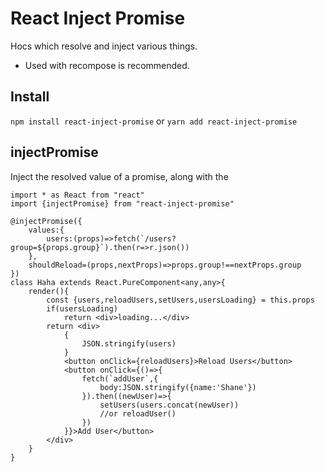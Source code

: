 # React Inject Promise
Hocs which resolve and inject various things.
- Used with recompose is recommended.

## Install
`npm install react-inject-promise` or `yarn add react-inject-promise`

## injectPromise
Inject the resolved value of a promise, along with the 

```tsx
import * as React from "react"
import {injectPromise} from "react-inject-promise"

@injectPromise({
    values:{
        users:(props)=>fetch(`/users?group=${props.group}`).then(r=>r.json())
    },
    shouldReload=(props,nextProps)=>props.group!==nextProps.group
})
class Haha extends React.PureComponent<any,any>{
    render(){
        const {users,reloadUsers,setUsers,usersLoading} = this.props
        if(usersLoading)
            return <div>loading...</div>
        return <div>
            {
                JSON.stringify(users)
            }
            <button onClick={reloadUsers}>Reload Users</button>
            <button onClick={()=>{
                fetch(`addUser`,{
                    body:JSON.stringify({name:'Shane'})
                }).then((newUser)=>{
                    setUsers(users.concat(newUser))
                    //or reloadUser()
                })
            }}>Add User</button>
        </div>
    }
}
```